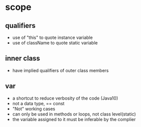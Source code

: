 # scope

## qualifiers
- use of "this" to quote instance variable
- use of className to quote static variable

## inner class
- have implied qualifiers of outer class members

## var
- a shortcut to reduce verbosity of the code (Java10)
- not a data type, == const
- "Not" working cases
- can only be used in methods or loops, not class level(static)
- the variable assigned to it must be inferable by the complier

